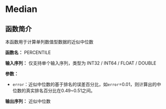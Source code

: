 # Median

## 函数简介

本函数用于计算单列数值型数据的近似中位数

**函数名：** PERCENTILE

**输入序列：** 仅支持单个输入序列，类型为 INT32 / INT64 / FLOAT / DOUBLE

**参数：**

+ `error`：近似中位数的基于排名的误差百分比，如`error`=0.01，则计算出的中位数的真实排名百分比在0.49~0.51之间。

**输出序列：** 近似中位数